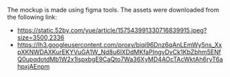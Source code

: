 The mockup is made using figma tools. The assets were downloaded from the following link:
- https://static.52by.com/yue/article/157543991330716839915.jpeg?size=3500,2336
- https://lh3.googleusercontent.com/proxy/biqi96Dnz6qAnLEmWy5ns_XxpXKNWDAXKurEKYVuGA1W_Nd8u6lXDdMKfaPIngyDvCk1KbZbhm5ENfQ0upqdotdMb1W2x1lspxbgE9CaQto7Wa36XyMD4AOcTAcWktAh6ryT6ahpxjAEnpm
